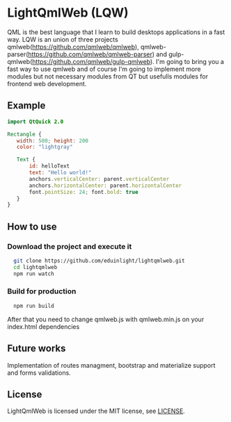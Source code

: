 # LightQmlWeb (LQW)

QML is the best language that I learn to build desktops applications in a fast way. LQW is an union of three projects qmlweb(https://github.com/qmlweb/qmlweb), qmlweb-parser(https://github.com/qmlweb/qmlweb-parser) and gulp-qmlweb(https://github.com/qmlweb/gulp-qmlweb). I'm going to bring you a fast way to use qmlweb and of course I'm going to implement more modules but not necessary modules from QT but usefulls modules for frontend web development.

## Example

```QML
import QtQuick 2.0

Rectangle {
   width: 500; height: 200
   color: "lightgray"

   Text {
       id: helloText
       text: "Hello world!"
       anchors.verticalCenter: parent.verticalCenter
       anchors.horizontalCenter: parent.horizontalCenter
       font.pointSize: 24; font.bold: true
   }
}
```

## How to use

### Download the project and execute it

```bash
  git clone https://github.com/eduinlight/lightqmlweb.git
  cd lightqmlweb
  npm run watch
```

### Build for production

```bash
  npm run build
```

After that you need to change qmlweb.js with qmlweb.min.js on your index.html dependencies

## Future works

Implementation of routes managment, bootstrap and materialize support and forms validations.

## License

LightQmlWeb is licensed under the MIT license, see
[LICENSE](https://github.com/eduinlight/myqmlweb/blob/master/LICENSE).

